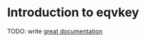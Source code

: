 # Introduction to eqvkey

TODO: write [great documentation](http://jacobian.org/writing/what-to-write/)
